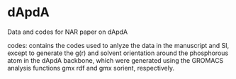 # dApdA
Data and codes for NAR paper on dApdA

codes: contains the codes used to anlyze the data in the manuscript and SI, except to generate the g(r) and solvent orientation around the phosphorous atom in the dApdA backbone, which were generated using the GROMACS analysis functions gmx rdf and gmx sorient, respectively.
